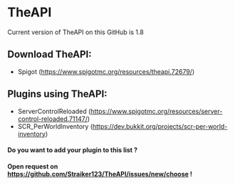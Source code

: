 # TheAPI
Current version of TheAPI on this GitHub is 1.8

## Download TheAPI:
* Spigot (https://www.spigotmc.org/resources/theapi.72679/)

## Plugins using TheAPI:
* ServerControlReloaded (https://www.spigotmc.org/resources/server-control-reloaded.71147/)
* SCR_PerWorldInventory (https://dev.bukkit.org/projects/scr-per-world-inventory)

#### Do you want to add your plugin to this list ?
#### Open request on https://github.com/Straiker123/TheAPI/issues/new/choose !
